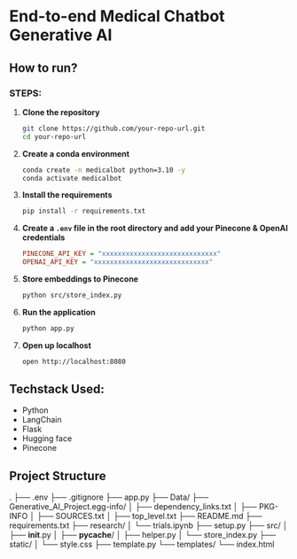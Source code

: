 # End-to-end Medical Chatbot Generative AI

## How to run?

### STEPS:

1. **Clone the repository**

    ```bash
    git clone https://github.com/your-repo-url.git
    cd your-repo-url
    ```

2. **Create a conda environment**

    ```bash
    conda create -n medicalbot python=3.10 -y
    conda activate medicalbot
    ```

3. **Install the requirements**

    ```bash
    pip install -r requirements.txt
    ```

4. **Create a `.env` file in the root directory and add your Pinecone & OpenAI credentials**

    ```ini
    PINECONE_API_KEY = "xxxxxxxxxxxxxxxxxxxxxxxxxxxxx"
    OPENAI_API_KEY = "xxxxxxxxxxxxxxxxxxxxxxxxxxxxx"
    ```

5. **Store embeddings to Pinecone**

    ```bash
    python src/store_index.py
    ```

6. **Run the application**

    ```bash
    python app.py
    ```

7. **Open up localhost**

    ```bash
    open http://localhost:8080
    ```

## Techstack Used:

- Python
- LangChain
- Flask
- Hugging face
- Pinecone



## Project Structure

.
├── .env
├── .gitignore
├── app.py
├── Data/
├── Generative_AI_Project.egg-info/
│   ├── dependency_links.txt
│   ├── PKG-INFO
│   ├── SOURCES.txt
│   ├── top_level.txt
├── README.md
├── requirements.txt
├── research/
│   └── trials.ipynb
├── setup.py
├── src/
│   ├── __init__.py
│   ├── __pycache__/
│   ├── helper.py
│   └── store_index.py
├── static/
│   └── style.css
├── template.py
└── templates/
    └── index.html




